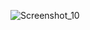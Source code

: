 
![Screenshot_10](https://github.com/Gr4v13l/calculadora-react/assets/123675495/021fcdd0-ec3d-4294-ad82-79b5803f36d7)
